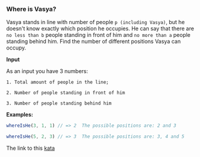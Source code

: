 ### Where is Vasya?

Vasya stands in line with number of people `p (including Vasya)`, but he doesn't know exactly which position he occupies. He can say that there are `no less than b` people standing in front of him and `no more than a` people standing behind him. Find the number of different positions Vasya can occupy.

**Input** 

As an input you have 3 numbers:

`1. Total amount of people in the line;`

`2. Number of people standing in front of him`

`3. Number of people standing behind him`

**Examples:**  
```javascript
whereIsHe(3, 1, 1) // => 2  The possible positions are: 2 and 3

whereIsHe(5, 2, 3) // => 3  The possible positions are: 3, 4 and 5
```

The link to this [kata](https://www.codewars.com/kata/where-is-vasya/javascript)
